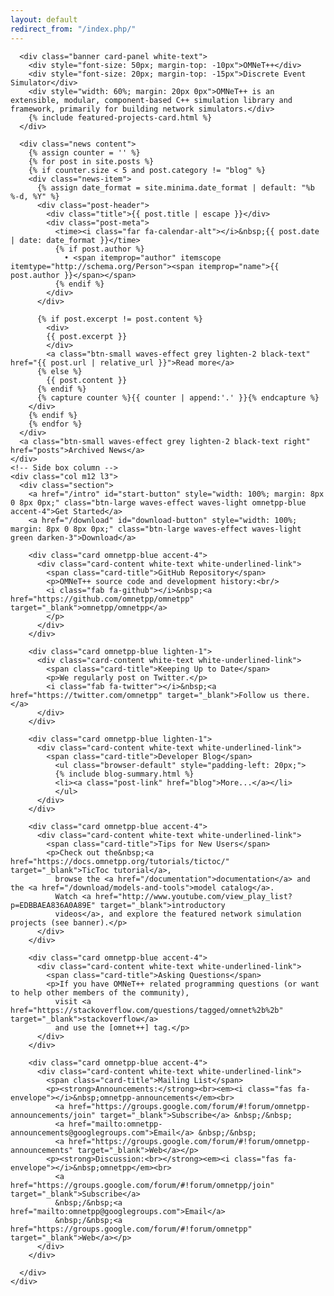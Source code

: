 ```yaml
---
layout: default
redirect_from: "/index.php/"
---
```

<div class="frontcontainer row">
    <div class="col m12 l9 section">

      <div class="banner card-panel white-text">
        <div style="font-size: 50px; margin-top: -10px">OMNeT++</div>
        <div style="font-size: 20px; margin-top: -15px">Discrete Event Simulator</div>
        <div style="width: 60%; margin: 20px 0px">OMNeT++ is an extensible, modular, component-based C++ simulation library and framework, primarily for building network simulators.</div>
        {% include featured-projects-card.html %}
      </div>

      <div class="news content">
        {% assign counter = '' %}
        {% for post in site.posts %}
        {% if counter.size < 5 and post.category != "blog" %}
        <div class="news-item">
          {% assign date_format = site.minima.date_format | default: "%b %-d, %Y" %}
          <div class="post-header">
            <div class="title">{{ post.title | escape }}</div>
            <div class="post-meta">
              <time><i class="far fa-calendar-alt"></i>&nbsp;{{ post.date | date: date_format }}</time>
              {% if post.author %}
                • <span itemprop="author" itemscope itemtype="http://schema.org/Person"><span itemprop="name">{{ post.author }}</span></span>
              {% endif %}
            </div>
          </div>

          {% if post.excerpt != post.content %}
            <div>
            {{ post.excerpt }}
            </div>
            <a class="btn-small waves-effect grey lighten-2 black-text" href="{{ post.url | relative_url }}">Read more</a>
          {% else %}
            {{ post.content }}
          {% endif %}
          {% capture counter %}{{ counter | append:'.' }}{% endcapture %}
        </div>
        {% endif %}
        {% endfor %}
      </div>
      <a class="btn-small waves-effect grey lighten-2 black-text right" href="posts">Archived News</a>
    </div>
    <!-- Side box column -->
    <div class="col m12 l3">
      <div class="section">
        <a href="/intro" id="start-button" style="width: 100%; margin: 8px 0 8px 0px;" class="btn-large waves-effect waves-light omnetpp-blue accent-4">Get Started</a>
        <a href="/download" id="download-button" style="width: 100%; margin: 8px 0 8px 0px;" class="btn-large waves-effect waves-light green darken-3">Download</a>

        <div class="card omnetpp-blue accent-4">
          <div class="card-content white-text white-underlined-link">
            <span class="card-title">GitHub Repository</span>
            <p>OMNeT++ source code and development history:<br/>
            <i class="fab fa-github"></i>&nbsp;<a href="https://github.com/omnetpp/omnetpp" target="_blank">omnetpp/omnetpp</a>
            </p>
          </div>
        </div>

        <div class="card omnetpp-blue lighten-1">
          <div class="card-content white-text white-underlined-link">
            <span class="card-title">Keeping Up to Date</span>
            <p>We regularly post on Twitter.</p>
            <i class="fab fa-twitter"></i>&nbsp;<a href="https://twitter.com/omnetpp" target="_blank">Follow us there.</a>
          </div>
        </div>

        <div class="card omnetpp-blue lighten-1">
          <div class="card-content white-text white-underlined-link">
            <span class="card-title">Developer Blog</span>
              <ul class="browser-default" style="padding-left: 20px;">
              {% include blog-summary.html %}
              <li><a class="post-link" href="blog">More...</a></li>
              </ul>
          </div>
        </div>

        <div class="card omnetpp-blue accent-4">
          <div class="card-content white-text white-underlined-link">
            <span class="card-title">Tips for New Users</span>
            <p>Check out the&nbsp;<a href="https://docs.omnetpp.org/tutorials/tictoc/" target="_blank">TicToc tutorial</a>,
              browse the <a href="/documentation">documentation</a> and the <a href="/download/models-and-tools">model catalog</a>.
              Watch <a href="http://www.youtube.com/view_play_list?p=EDBBAEA836A0A89E" target="_blank">introductory
              videos</a>, and explore the featured network simulation projects (see banner).</p>
          </div>
        </div>

        <div class="card omnetpp-blue accent-4">
          <div class="card-content white-text white-underlined-link">
            <span class="card-title">Asking Questions</span>
            <p>If you have OMNeT++ related programming questions (or want to help other members of the community),
              visit <a href="https://stackoverflow.com/questions/tagged/omnet%2b%2b" target="_blank">stackoverflow</a>
              and use the [omnet++] tag.</p>
          </div>
        </div>

        <div class="card omnetpp-blue accent-4">
          <div class="card-content white-text white-underlined-link">
            <span class="card-title">Mailing List</span>
            <p><strong>Announcements:</strong><br><em><i class="fas fa-envelope"></i>&nbsp;omnetpp-announcements</em><br>
              <a href="https://groups.google.com/forum/#!forum/omnetpp-announcements/join" target="_blank">Subscribe</a> &nbsp;/&nbsp;
              <a href="mailto:omnetpp-announcements@googlegroups.com">Email</a> &nbsp;/&nbsp;
              <a href="https://groups.google.com/forum/#!forum/omnetpp-announcements" target="_blank">Web</a></p>
            <p><strong>Discussion:<br></strong><em><i class="fas fa-envelope"></i>&nbsp;omnetpp</em><br>
              <a href="https://groups.google.com/forum/#!forum/omnetpp/join" target="_blank">Subscribe</a>
              &nbsp;/&nbsp;<a href="mailto:omnetpp@googlegroups.com">Email</a>
              &nbsp;/&nbsp;<a href="https://groups.google.com/forum/#!forum/omnetpp" target="_blank">Web</a></p>
          </div>
        </div>

      </div>
    </div>
</div>

